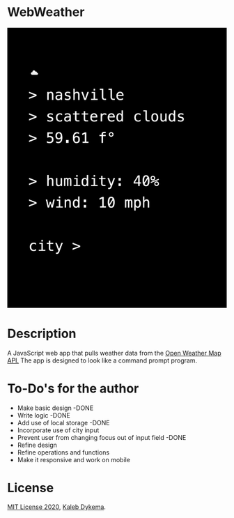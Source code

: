 # WebWeather

![webcalc_screenshot](https://github.com/KalebDykema/WebWeather/blob/master/WebWeather.png)

# Description

A JavaScript web app that pulls weather data from the [Open Weather Map API.](https://openweathermap.org/api) The app is designed to look like a command prompt program.

# To-Do's for the author

- Make basic design -DONE
- Write logic -DONE
- Add use of local storage -DONE
- Incorporate use of city input
- Prevent user from changing focus out of input field -DONE
- Refine design
- Refine operations and functions
- Make it responsive and work on mobile

# License

[MIT License 2020](https://mit-license.org), [Kaleb Dykema](https://github.com/KalebDykemal).